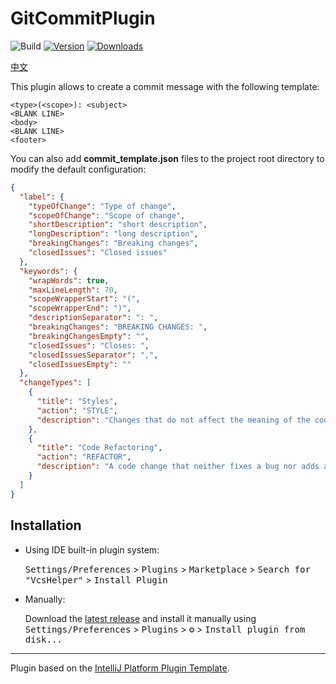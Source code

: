 # GitCommitPlugin

![Build](https://github.com/WangJie0822/VcsHelperPlugin/workflows/Build/badge.svg)
[![Version](https://img.shields.io/jetbrains/plugin/v/cn.wj.plugin.vcs.svg)](https://plugins.jetbrains.com/plugin/cn.wj.plugin.vcs)
[![Downloads](https://img.shields.io/jetbrains/plugin/d/cn.wj.plugin.vcs.svg)](https://plugins.jetbrains.com/plugin/cn.wj.plugin.vcs)

<!-- Plugin description -->
 [中文](https://github.com/WangJie0822/VcsHelperPlugin/blob/main/README_CN.md)

This plugin allows to create a commit message with the following template:

```
<type>(<scope>): <subject>
<BLANK LINE>
<body>
<BLANK LINE>
<footer>
```

You can also add **commit_template.json** files to the project root directory to modify the default configuration:
```json
{
  "label": {
    "typeOfChange": "Type of change",
    "scopeOfChange": "Scope of change",
    "shortDescription": "short description",
    "longDescription": "long description",
    "breakingChanges": "Breaking changes",
    "closedIssues": "Closed issues"
  },
  "keywords": {
    "wrapWords": true,
    "maxLineLength": 70,
    "scopeWrapperStart": "(",
    "scopeWrapperEnd": ")",
    "descriptionSeparator": ": ",
    "breakingChanges": "BREAKING CHANGES: ",
    "breakingChangesEmpty": "",
    "closedIssues": "Closes: ",
    "closedIssuesSeparator": ",",
    "closedIssuesEmpty": ""
  },
  "changeTypes": [
    {
      "title": "Styles",
      "action": "STYLE",
      "description": "Changes that do not affect the meaning of the code (white-space, formatting, missing semi-colons, etc)"
    },
    {
      "title": "Code Refactoring",
      "action": "REFACTOR",
      "description": "A code change that neither fixes a bug nor adds a feature"
    }
  ]
}
```
<!-- Plugin description end -->

## Installation

- Using IDE built-in plugin system:
  
  <kbd>Settings/Preferences</kbd> > <kbd>Plugins</kbd> > <kbd>Marketplace</kbd> > <kbd>Search for "VcsHelper"</kbd> >
  <kbd>Install Plugin</kbd>
  
- Manually:

  Download the [latest release](https://github.com/WangJie0822/VcsHelperPlugin/releases/latest) and install it manually using
  <kbd>Settings/Preferences</kbd> > <kbd>Plugins</kbd> > <kbd>⚙️</kbd> > <kbd>Install plugin from disk...</kbd>


---
Plugin based on the [IntelliJ Platform Plugin Template][template].

[template]: https://github.com/JetBrains/intellij-platform-plugin-template
